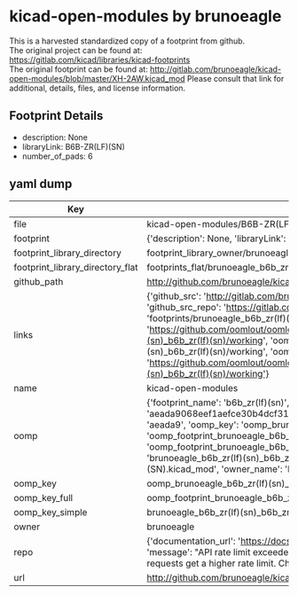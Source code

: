 # kicad-open-modules by brunoeagle  
This is a harvested standardized copy of a footprint from github.  
The original project can be found at:  
https://gitlab.com/kicad/libraries/kicad-footprints  
The original footprint can be found at:
http://gitlab.com/brunoeagle/kicad-open-modules/blob/master/XH-2AW.kicad_mod
Please consult that link for additional, details, files, and license information.  
## Footprint Details
* description: None  
* libraryLink: B6B-ZR(LF)(SN)  
* number_of_pads: 6  
## yaml dump  
| Key | Value |  
| --- | --- |  
| file | kicad-open-modules/B6B-ZR(LF)(SN).kicad_mod |  
| footprint | {'description': None, 'libraryLink': 'B6B-ZR(LF)(SN)', 'number_of_pads': 6} |  
| footprint_library_directory | footprint_library_owner/brunoeagle_kicad-open-modules |  
| footprint_library_directory_flat | footprints_flat/brunoeagle_b6b_zr(lf)(sn)_b6b_zr(lf)(sn)/working |  
| github_path | http://github.com/brunoeagle/kicad-open-modules/blob/master/B6B-ZR(LF)(SN).kicad_mod |  
| links | {'github_src': 'http://gitlab.com/brunoeagle/kicad-open-modules/blob/master/XH-2AW.kicad_mod', 'github_src_repo': 'https://gitlab.com/kicad/libraries/kicad-footprints', 'oomp_bot': 'footprints/brunoeagle_b6b_zr(lf)(sn)_b6b_zr(lf)(sn)/working', 'oomp_bot_github': 'https://github.com/oomlout/oomlout_oomp_footprint_bot/tree/main/footprints/brunoeagle_b6b_zr(lf)(sn)_b6b_zr(lf)(sn)/working', 'oomp_src_flat': 'footprints_flat/footprints_flat/brunoeagle_b6b_zr(lf)(sn)_b6b_zr(lf)(sn)/working', 'oomp_src_flat_github': 'https://github.com/oomlout/oomlout_oomp_footprint_src/tree/main/footprints_flat/brunoeagle_b6b_zr(lf)(sn)_b6b_zr(lf)(sn)/working'} |  
| name | kicad-open-modules |  
| oomp | {'footprint_name': 'b6b_zr(lf)(sn)', 'library_name': 'b6b_zr(lf)(sn)_kicad_mod', 'md5': 'aeada9068eef1aefce30b4dcf3131601', 'md5_10': 'aeada9068e', 'md5_5': 'aeada', 'md5_6': 'aeada9', 'oomp_key': 'oomp_brunoeagle_b6b_zr(lf)(sn)_b6b_zr(lf)(sn)', 'oomp_key_extra': 'oomp_footprint_brunoeagle_b6b_zr(lf)(sn)_b6b_zr(lf)(sn)', 'oomp_key_full': 'oomp_footprint_brunoeagle_b6b_zr(lf)(sn)_b6b_zr(lf)(sn)_aeada9', 'oomp_key_simple': 'brunoeagle_b6b_zr(lf)(sn)_b6b_zr(lf)(sn)', 'original_filename': 'kicad-open-modules/B6B-ZR(LF)(SN).kicad_mod', 'owner_name': 'brunoeagle'} |  
| oomp_key | oomp_brunoeagle_b6b_zr(lf)(sn)_b6b_zr(lf)(sn) |  
| oomp_key_full | oomp_footprint_brunoeagle_b6b_zr(lf)(sn)_b6b_zr(lf)(sn) |  
| oomp_key_simple | brunoeagle_b6b_zr(lf)(sn)_b6b_zr(lf)(sn) |  
| owner | brunoeagle |  
| repo | {'documentation_url': 'https://docs.github.com/rest/overview/resources-in-the-rest-api#rate-limiting', 'message': "API rate limit exceeded for 84.66.173.59. (But here's the good news: Authenticated requests get a higher rate limit. Check out the documentation for more details.)"} |  
| url | http://github.com/brunoeagle/kicad-open-modules |  

